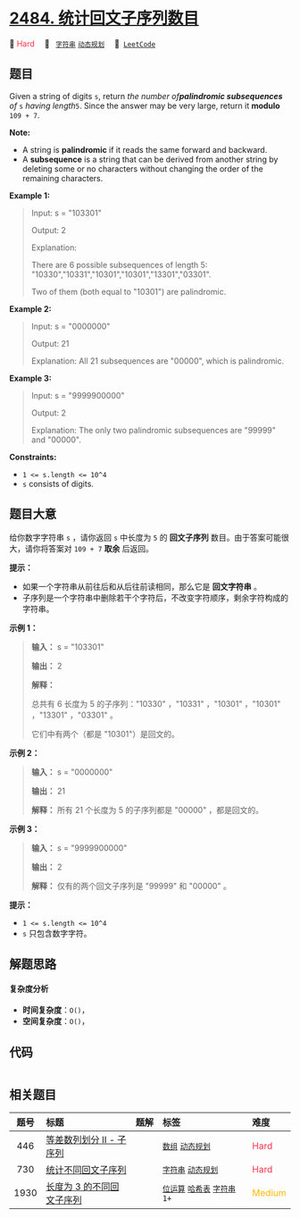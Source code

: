# [2484. 统计回文子序列数目](https://leetcode.com/problems/count-palindromic-subsequences)

🔴 <font color=#ff334b>Hard</font>&emsp; 🔖&ensp; [`字符串`](/leetcode/outline/tag/string.md) [`动态规划`](/leetcode/outline/tag/dynamic-programming.md)&emsp; 🔗&ensp;[`LeetCode`](https://leetcode.com/problems/count-palindromic-subsequences)

## 题目

Given a string of digits `s`, return _the number of**palindromic
subsequences** of_ `s` _having length_`5`. Since the answer may be very large,
return it **modulo** `109 + 7`.

**Note:**

  * A string is **palindromic** if it reads the same forward and backward.
  * A **subsequence** is a string that can be derived from another string by deleting some or no characters without changing the order of the remaining characters.



**Example 1:**

> Input: s = "103301"
> 
> Output: 2
> 
> Explanation: 
> 
> There are 6 possible subsequences of length 5: "10330","10331","10301","10301","13301","03301". 
> 
> Two of them (both equal to "10301") are palindromic.

**Example 2:**

> Input: s = "0000000"
> 
> Output: 21
> 
> Explanation: All 21 subsequences are "00000", which is palindromic.

**Example 3:**

> Input: s = "9999900000"
> 
> Output: 2
> 
> Explanation: The only two palindromic subsequences are "99999" and "00000".

**Constraints:**

  * `1 <= s.length <= 10^4`
  * `s` consists of digits.


## 题目大意

给你数字字符串 `s` ，请你返回 `s` 中长度为 `5` 的 **回文子序列**  数目。由于答案可能很大，请你将答案对 `109 + 7`
**取余**  后返回。

**提示：**

  * 如果一个字符串从前往后和从后往前读相同，那么它是 **回文字符串**  。
  * 子序列是一个字符串中删除若干个字符后，不改变字符顺序，剩余字符构成的字符串。



**示例 1：**

> 
> 
> 
> 
> 
> **输入：** s = "103301"
> 
> **输出：** 2
> 
> **解释：**
> 
> 总共有 6 长度为 5 的子序列："10330" ，"10331" ，"10301" ，"10301" ，"13301" ，"03301" 。
> 
> 它们中有两个（都是 "10301"）是回文的。
> 
> 

**示例 2：**

> 
> 
> 
> 
> 
> **输入：** s = "0000000"
> 
> **输出：** 21
> 
> **解释：** 所有 21 个长度为 5 的子序列都是 "00000" ，都是回文的。
> 
> 

**示例 3：**

> 
> 
> 
> 
> 
> **输入：** s = "9999900000"
> 
> **输出：** 2
> 
> **解释：** 仅有的两个回文子序列是 "99999" 和 "00000" 。
> 
> 



**提示：**

  * `1 <= s.length <= 10^4`
  * `s` 只包含数字字符。


## 解题思路

#### 复杂度分析

- **时间复杂度**：`O()`，
- **空间复杂度**：`O()`，

## 代码

```javascript

```

## 相关题目

<!-- prettier-ignore -->
| 题号 | 标题 | 题解 | 标签 | 难度 |
| :------: | :------ | :------: | :------ | :------ |
| 446 | [等差数列划分 II - 子序列](https://leetcode.com/problems/arithmetic-slices-ii-subsequence) |  |  [`数组`](/leetcode/outline/tag/array.md) [`动态规划`](/leetcode/outline/tag/dynamic-programming.md) | <font color=#ff334b>Hard</font> |
| 730 | [统计不同回文子序列](https://leetcode.com/problems/count-different-palindromic-subsequences) |  |  [`字符串`](/leetcode/outline/tag/string.md) [`动态规划`](/leetcode/outline/tag/dynamic-programming.md) | <font color=#ff334b>Hard</font> |
| 1930 | [长度为 3 的不同回文子序列](https://leetcode.com/problems/unique-length-3-palindromic-subsequences) |  |  [`位运算`](/leetcode/outline/tag/bit-manipulation.md) [`哈希表`](/leetcode/outline/tag/hash-table.md) [`字符串`](/leetcode/outline/tag/string.md) `1+` | <font color=#ffb800>Medium</font> |

<style>
.blue {
    background-color: #096dd9;
    padding: 0.25rem 0.5rem;
    margin: 0;
    font-size: 0.85em;
    border-radius: 3px;
    color: white;
    font-weight: 500;
}
table th:first-of-type { width: 10%; }
table th:nth-of-type(2) { width: 35%; }
table th:nth-of-type(3) { width: 10%; }
table th:nth-of-type(4) { width: 35%; }
table th:nth-of-type(5) { width: 10%; }
</style>
